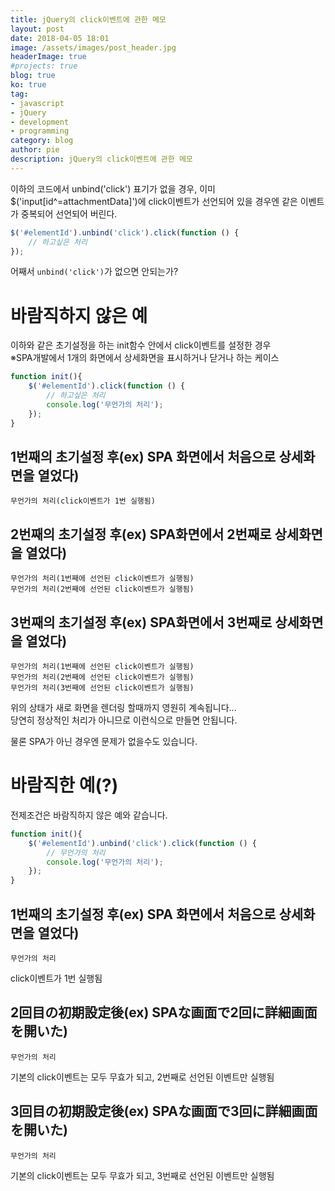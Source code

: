 ```yaml
---
title: jQuery의 click이벤트에 관한 메모
layout: post
date: 2018-04-05 18:01
image: /assets/images/post_header.jpg
headerImage: true
#projects: true
blog: true
ko: true
tag:
- javascript
- jQuery
- development
- programming
category: blog
author: pie
description: jQuery의 click이벤트에 관한 메모
---
```


이하의 코드에서 unbind('click') 표기가 없을 경우, 이미 $('input[id^=attachmentData]')에 click이벤트가 선언되어 있을 경우엔 같은 이벤트가 중복되어 선언되어 버린다.
```javascript
$('#elementId').unbind('click').click(function () {
	// 하고싶은 처리
});
```

어째서 ```unbind('click')```가 없으면 안되는가?

# 바람직하지 않은 예
이하와 같은 초기설정을 하는 init함수 안에서 click이벤트를 설정한 경우<br/>
※SPA개발에서 1개의 화면에서 상세화면을 표시하거나 닫거나 하는 케이스
```javascript
function init(){
	$('#elementId').click(function () {
		// 하고싶은 처리
		console.log('무언가의 처리');
	});
}
```

## 1번째의 초기설정 후(ex) SPA 화면에서 처음으로 상세화면을 열었다)
```
무언가의 처리(click이벤트가 1번 실행됨)
```

## 2번째의 초기설정 후(ex) SPA화면에서 2번째로 상세화면을 열었다)
```
무언가의 처리(1번째에 선언된 click이벤트가 실행됨)
무언가의 처리(2번째에 선언된 click이벤트가 실행됨)
```

## 3번째의 초기설정 후(ex) SPA화면에서 3번째로 상세화면을 열었다)
```
무언가의 처리(1번째에 선언된 click이벤트가 실행됨)
무언가의 처리(2번째에 선언된 click이벤트가 실행됨)
무언가의 처리(3번째에 선언된 click이벤트가 실행됨)
```

위의 상태가 새로 화면을 렌더링 할때까지 영원히 계속됩니다...<br/>
당연히 정상적인 처리가 아니므로 이런식으로 만들면 안됩니다.

물론 SPA가 아닌 경우엔 문제가 없을수도 있습니다.

# 바람직한 예(?)
전제조건은 바람직하지 않은 예와 같습니다.
```javascript
function init(){
	$('#elementId').unbind('click').click(function () {
		// 무언가의 처리
		console.log('무언가의 처리');
	});
}
```

## 1번째의 초기설정 후(ex) SPA 화면에서 처음으로 상세화면을 열었다)
```
무언가의 처리
```
click이벤트가 1번 실행됨


## 2回目の初期設定後(ex) SPAな画面で2回に詳細画面を開いた)
```
무언가의 처리
```
기본의 click이벤트는 모두 무효가 되고, 2번째로 선언된 이벤트만 실행됨


## 3回目の初期設定後(ex) SPAな画面で3回に詳細画面を開いた)
```
무언가의 처리
```
기본의 click이벤트는 모두 무효가 되고, 3번째로 선언된 이벤트만 실행됨

